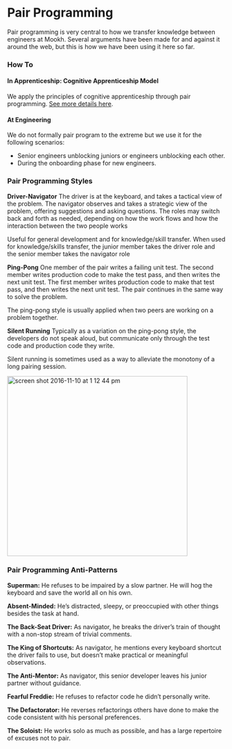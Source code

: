 # Pair Programming

Pair programming is very central to how we transfer knowledge between engineers at Mookh. Several arguments have been made for and against it around the web, but this is how we have been using it here so far.


### How To

#### In Apprenticeship: Cognitive Apprenticeship Model

We apply the principles of cognitive apprenticeship through pair programming. [See more details here](https://github.com/Mookh/learning/blob/Apprenticeship-Advancement/Apprenticeships/Pair%20Programming.md).

#### At Engineering

We do not formally pair program to the extreme but we use it for the following scenarios:

- Senior engineers unblocking juniors or engineers unblocking each other.
- During the onboarding phase for new engineers.

### Pair Programming Styles

**Driver-Navigator**
The driver is at the keyboard, and takes a tactical view of the problem. The navigator observes and takes a strategic view of the problem, offering suggestions and asking questions. The roles may switch back and forth as needed, depending on how the work flows and how the interaction between the two people works

Useful for general development and for knowledge/skill transfer. When used for knowledge/skills transfer, the junior member takes the driver role and the senior member takes the navigator role

**Ping-Pong**
One member of the pair writes a failing unit test. The second member writes production code to make the test pass, and then writes the next unit test. The first member writes production code to make that test pass, and then writes the next unit test. The pair continues in the same way to solve the problem.

The ping-pong style is usually applied when two peers are working on a problem together.

**Silent Running**
Typically as a variation on the ping-pong style, the developers do not speak aloud, but communicate only through the test code and production code they write.

Silent running is sometimes used as a way to alleviate the monotony of a long pairing session.

<img width="416" alt="screen shot 2016-11-10 at 1 12 44 pm" src="https://cloud.githubusercontent.com/assets/13568167/20172985/5d4ea93c-a748-11e6-8aa5-cc1b7f6311ac.png">

### Pair Programming Anti-Patterns
**Superman:** He refuses to be impaired by a slow partner. He will hog the keyboard and save the world all on his own.

**Absent-Minded:** He’s distracted, sleepy, or preoccupied with other things besides the task at hand.

**The Back-Seat Driver:** As navigator, he breaks the driver’s train of thought with a non-stop stream of trivial comments.

**The King of Shortcuts:** As navigator, he mentions every keyboard shortcut the driver fails to use, but doesn’t make practical or meaningful observations.

**The Anti-Mentor:** As navigator, this senior developer leaves his junior partner without guidance.

**Fearful Freddie:** He refuses to refactor code he didn’t personally write.

**The Defactorator:** He reverses refactorings others have done to make the code consistent with his personal preferences.

**The Soloist:** He works solo as much as possible, and has a large repertoire of excuses not to pair.
